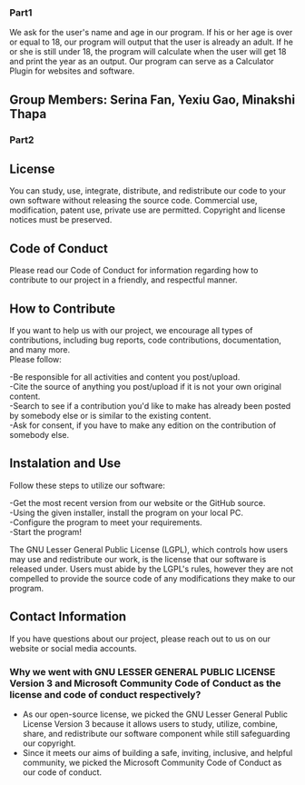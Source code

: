 ### Part1
We ask for the user's name and age in our program. If his or her age is over or equal to 18, our program will output that the user is already an adult. If he or she is still under 18, the program will calculate when the user will get 18 and print the year as an output. Our program can serve as a Calculator Plugin for websites and software.
## Group Members: Serina Fan, Yexiu Gao, Minakshi Thapa

### Part2
## License
You can study, use, integrate, distribute, and redistribute our code to your own software without releasing the source code. Commercial use, modification, patent use, private use are permitted. Copyright and license notices must be preserved. 

## Code of Conduct 
Please read our Code of Conduct for information regarding how to contribute to our project in a friendly, and respectful manner.

## How to Contribute 
If you want to help us with our project, we encourage all types of contributions, including bug reports, code contributions, documentation, and many more.  <br />Please follow:  <br />

-Be responsible for all activities and content you post/upload. <br />
-Cite the source of anything you post/upload if it is not your own original content.<br />
-Search to see if a contribution you'd like to make has already been posted by somebody else or is similar to the existing content.<br />
-Ask for consent, if you have to make any edition on the contribution of somebody else.

## Instalation and Use 
Follow these steps to utilize our software:

-Get the most recent version from our website or the GitHub source. <br />
-Using the given installer, install the program on your local PC. <br />
-Configure the program to meet your requirements. <br />
-Start the program!

The GNU Lesser General Public License (LGPL), which controls how users may use and redistribute our work, is the license that our software is released under. Users must abide by the LGPL's rules, however they are not compelled to provide the source code of any modifications they make to our program.


## Contact Information
If you have questions about our project, please reach out to us on our website or social media accounts. 


### Why we went with GNU LESSER GENERAL PUBLIC LICENSE Version 3 and Microsoft Community Code of Conduct as the license and code of conduct respectively? 
- As our open-source license, we picked the GNU Lesser General Public License Version 3 because it allows users to study, utilize, combine, share, and redistribute our software component while still safeguarding our copyright. 
- Since it meets our aims of building a safe, inviting, inclusive, and helpful community, we picked the Microsoft Community Code of Conduct as our code of conduct.






